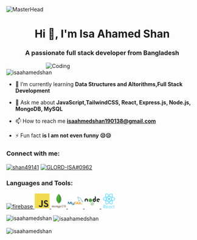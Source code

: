 ![MasterHead](https://user-images.githubusercontent.com/58959408/232639433-cb0aea21-66f0-4508-a771-85e2089c5a87.gif)
<h1 align="center">Hi 👋, I'm Isa Ahamed Shan</h1>
<h3 align="center">A passionate full stack developer from Bangladesh</h3>
<img
          align="right"
          alt="Coding"
          width="400"
          src="https://iconscout.com/lottie-animation/programmer-4375641"
        />

<p align="left"> <img src="https://komarev.com/ghpvc/?username=isaahamedshan&label=Profile%20views&color=0e75b6&style=flat" alt="isaahamedshan" /> </p>

- 🌱 I’m currently learning **Data Structures and Altorithms,Full Stack Development**

- 💬 Ask me about **JavaScript,TailwindCSS, React, Express.js, Node.js, MongoDB, MySQL**

- 📫 How to reach me **isaahmedshan190138@gmail.com**

- ⚡ Fun fact **is I am not even funny 😒😒**

<h3 align="left">Connect with me:</h3>
<p align="left">
<a href="https://fb.com/shan49141" target="blank"><img align="center" src="https://raw.githubusercontent.com/rahuldkjain/github-profile-readme-generator/master/src/images/icons/Social/facebook.svg" alt="shan49141" height="30" width="40" /></a>
<a href="https://discord.gg/GLORD-ISA#0962" target="blank"><img align="center" src="https://raw.githubusercontent.com/rahuldkjain/github-profile-readme-generator/master/src/images/icons/Social/discord.svg" alt="GLORD-ISA#0962" height="30" width="40" /></a>
</p>

<h3 align="left">Languages and Tools:</h3>
<p align="left"> <a href="https://firebase.google.com/" target="_blank" rel="noreferrer"> <img src="https://www.vectorlogo.zone/logos/firebase/firebase-icon.svg" alt="firebase" width="40" height="40"/> </a> <a href="https://developer.mozilla.org/en-US/docs/Web/JavaScript" target="_blank" rel="noreferrer"> <img src="https://raw.githubusercontent.com/devicons/devicon/master/icons/javascript/javascript-original.svg" alt="javascript" width="40" height="40"/> </a> <a href="https://www.mongodb.com/" target="_blank" rel="noreferrer"> <img src="https://raw.githubusercontent.com/devicons/devicon/master/icons/mongodb/mongodb-original-wordmark.svg" alt="mongodb" width="40" height="40"/> </a> <a href="https://www.mysql.com/" target="_blank" rel="noreferrer"> <img src="https://raw.githubusercontent.com/devicons/devicon/master/icons/mysql/mysql-original-wordmark.svg" alt="mysql" width="40" height="40"/> </a> <a href="https://nodejs.org" target="_blank" rel="noreferrer"> <img src="https://raw.githubusercontent.com/devicons/devicon/master/icons/nodejs/nodejs-original-wordmark.svg" alt="nodejs" width="40" height="40"/> </a> <a href="https://reactjs.org/" target="_blank" rel="noreferrer"> <img src="https://raw.githubusercontent.com/devicons/devicon/master/icons/react/react-original-wordmark.svg" alt="react" width="40" height="40"/> </a> </p>

<p><img align="left" src="https://github-readme-stats.vercel.app/api/top-langs?username=isaahamedshan&show_icons=true&locale=en&layout=compact" alt="isaahamedshan" /></p>

<p>&nbsp;<img align="center" src="https://github-readme-stats.vercel.app/api?username=isaahamedshan&show_icons=true&locale=en" alt="isaahamedshan" /></p>

<p><img align="center" src="https://github-readme-streak-stats.herokuapp.com/?user=isaahamedshan&" alt="isaahamedshan" /></p>
